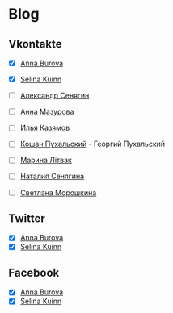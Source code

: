 # Blog

## Vkontakte

- [x] [Anna Burova](https://vk.com/id544891722)
- [x] [Selina Kuinn](https://vk.com/id134617180)

- [ ] [Александр Сенягин](https://vk.com/id33864192)
- [ ] [Анна Мазурова](https://vk.com/id1641666)
- [ ] [Илья Казямов](https://vk.com/id389846982)
- [ ] [Кошан Пухальский](https://vk.com/id23250714) - Георгий Пухальский
- [ ] [Марина Лiтвак](https://vk.com/id3818332)
- [ ] [Наталия Сенягина](https://vk.com/id33862652)
- [ ] [Светлана Морошкина](https://vk.com/id4454398)

## Twitter

- [x] [Anna Burova](https://twitter.com/AnnaBurova89)
- [x] [Selina Kuinn](https://twitter.com/SelenaKuinn)

## Facebook

- [x] [Anna Burova](https://www.facebook.com/AnnaBurova89)
- [x] [Selina Kuinn](https://www.facebook.com/selina.kuinn)

